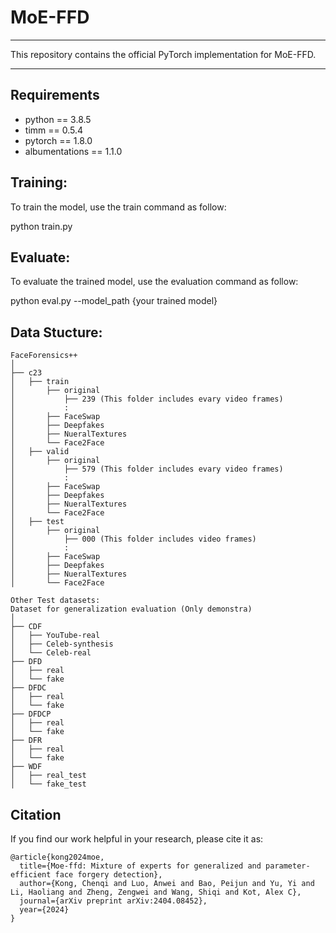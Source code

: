 # MoE-FFD

------
This repository contains the official PyTorch implementation for MoE-FFD.

------

## Requirements
- python == 3.8.5
- timm == 0.5.4
- pytorch == 1.8.0
- albumentations == 1.1.0

## Training:
To train the model, use the train command as follow:

python train.py

## Evaluate:
To evaluate the trained model, use the evaluation command as follow:

python eval.py --model_path {your trained model}

## Data Stucture:
```
FaceForensics++
│
├── c23
│   ├── train
│       ├── original
│           ├── 239 (This folder includes evary video frames)
│           :
│       ├── FaceSwap
│       ├── Deepfakes
│       ├── NueralTextures
│       └── Face2Face
│   ├── valid
│       ├── original
│           ├── 579 (This folder includes evary video frames)
│           :
│       ├── FaceSwap
│       ├── Deepfakes
│       ├── NueralTextures
│       └── Face2Face
│   ├── test
│       ├── original
│           ├── 000 (This folder includes video frames)
│           :
│       ├── FaceSwap
│       ├── Deepfakes
│       ├── NueralTextures
│       └── Face2Face

Other Test datasets:
Dataset for generalization evaluation (Only demonstra)
│
├── CDF
│   ├── YouTube-real
│   ├── Celeb-synthesis
│   └── Celeb-real
├── DFD
│   ├── real
│   └── fake
├── DFDC
│   ├── real
│   └── fake
├── DFDCP
│   ├── real
│   └── fake
├── DFR
│   ├── real
│   └── fake
├── WDF
│   ├── real_test
│   └── fake_test
```
## Citation
If you find our work helpful in your research, please cite it as:

```
@article{kong2024moe,
  title={Moe-ffd: Mixture of experts for generalized and parameter-efficient face forgery detection},
  author={Kong, Chenqi and Luo, Anwei and Bao, Peijun and Yu, Yi and Li, Haoliang and Zheng, Zengwei and Wang, Shiqi and Kot, Alex C},
  journal={arXiv preprint arXiv:2404.08452},
  year={2024}
}
```

      
